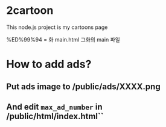 # 2cartoon
This node.js project is my cartoons page


%ED%99%94 = 화
main.html 그화의 main 파일

# How to add ads?
## Put ads image to /public/ads/XXXX.png
## And edit `max_ad_number` in /public/html/index.html``

